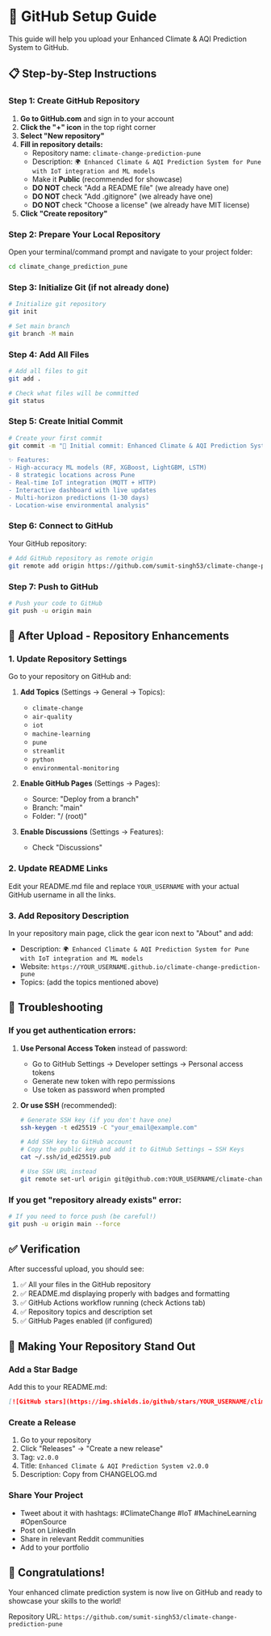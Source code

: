 # 🚀 GitHub Setup Guide

This guide will help you upload your Enhanced Climate & AQI Prediction System to GitHub.

## 📋 Step-by-Step Instructions

### Step 1: Create GitHub Repository

1. **Go to GitHub.com** and sign in to your account
2. **Click the "+" icon** in the top right corner
3. **Select "New repository"**
4. **Fill in repository details:**
   - Repository name: `climate-change-prediction-pune`
   - Description: `🌍 Enhanced Climate & AQI Prediction System for Pune with IoT integration and ML models`
   - Make it **Public** (recommended for showcase)
   - **DO NOT** check "Add a README file" (we already have one)
   - **DO NOT** check "Add .gitignore" (we already have one)
   - **DO NOT** check "Choose a license" (we already have MIT license)
5. **Click "Create repository"**

### Step 2: Prepare Your Local Repository

Open your terminal/command prompt and navigate to your project folder:

```bash
cd climate_change_prediction_pune
```

### Step 3: Initialize Git (if not already done)

```bash
# Initialize git repository
git init

# Set main branch
git branch -M main
```

### Step 4: Add All Files

```bash
# Add all files to git
git add .

# Check what files will be committed
git status
```

### Step 5: Create Initial Commit

```bash
# Create your first commit
git commit -m "🎉 Initial commit: Enhanced Climate & AQI Prediction System

✨ Features:
- High-accuracy ML models (RF, XGBoost, LightGBM, LSTM)
- 8 strategic locations across Pune
- Real-time IoT integration (MQTT + HTTP)
- Interactive dashboard with live updates
- Multi-horizon predictions (1-30 days)
- Location-wise environmental analysis"
```

### Step 6: Connect to GitHub

Your GitHub repository:

```bash
# Add GitHub repository as remote origin
git remote add origin https://github.com/sumit-singh53/climate-change-prediction-pune.git
```

### Step 7: Push to GitHub

```bash
# Push your code to GitHub
git push -u origin main
```

## 🎯 After Upload - Repository Enhancements

### 1. Update Repository Settings

Go to your repository on GitHub and:

1. **Add Topics** (Settings → General → Topics):
   - `climate-change`
   - `air-quality`
   - `iot`
   - `machine-learning`
   - `pune`
   - `streamlit`
   - `python`
   - `environmental-monitoring`

2. **Enable GitHub Pages** (Settings → Pages):
   - Source: "Deploy from a branch"
   - Branch: "main"
   - Folder: "/ (root)"

3. **Enable Discussions** (Settings → Features):
   - Check "Discussions"

### 2. Update README Links

Edit your README.md file and replace `YOUR_USERNAME` with your actual GitHub username in all the links.

### 3. Add Repository Description

In your repository main page, click the gear icon next to "About" and add:
- Description: `🌍 Enhanced Climate & AQI Prediction System for Pune with IoT integration and ML models`
- Website: `https://YOUR_USERNAME.github.io/climate-change-prediction-pune`
- Topics: (add the topics mentioned above)

## 🔧 Troubleshooting

### If you get authentication errors:

1. **Use Personal Access Token** instead of password:
   - Go to GitHub Settings → Developer settings → Personal access tokens
   - Generate new token with repo permissions
   - Use token as password when prompted

2. **Or use SSH** (recommended):
   ```bash
   # Generate SSH key (if you don't have one)
   ssh-keygen -t ed25519 -C "your_email@example.com"
   
   # Add SSH key to GitHub account
   # Copy the public key and add it to GitHub Settings → SSH Keys
   cat ~/.ssh/id_ed25519.pub
   
   # Use SSH URL instead
   git remote set-url origin git@github.com:YOUR_USERNAME/climate-change-prediction-pune.git
   ```

### If you get "repository already exists" error:

```bash
# If you need to force push (be careful!)
git push -u origin main --force
```

## ✅ Verification

After successful upload, you should see:

1. ✅ All your files in the GitHub repository
2. ✅ README.md displaying properly with badges and formatting
3. ✅ GitHub Actions workflow running (check Actions tab)
4. ✅ Repository topics and description set
5. ✅ GitHub Pages enabled (if configured)

## 🌟 Making Your Repository Stand Out

### Add a Star Badge

Add this to your README.md:
```markdown
[![GitHub stars](https://img.shields.io/github/stars/YOUR_USERNAME/climate-change-prediction-pune.svg?style=social&label=Star)](https://github.com/YOUR_USERNAME/climate-change-prediction-pune)
```

### Create a Release

1. Go to your repository
2. Click "Releases" → "Create a new release"
3. Tag: `v2.0.0`
4. Title: `Enhanced Climate & AQI Prediction System v2.0.0`
5. Description: Copy from CHANGELOG.md

### Share Your Project

- Tweet about it with hashtags: #ClimateChange #IoT #MachineLearning #OpenSource
- Post on LinkedIn
- Share in relevant Reddit communities
- Add to your portfolio

## 🎉 Congratulations!

Your enhanced climate prediction system is now live on GitHub and ready to showcase your skills to the world!

Repository URL: `https://github.com/sumit-singh53/climate-change-prediction-pune`